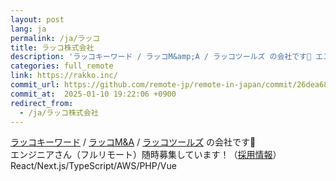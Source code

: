 ```yaml
---
layout: post
lang: ja
permalink: /ja/ラッコ
title: ラッコ株式会社
description: 'ラッコキーワード / ラッコM&amp;A / ラッコツールズ の会社です🦦 エンジニアさん（フルリモート）随時募集しています！（採用情報） React/Next.js/TypeScript/AWS/PHP/Vue'
categories: full_remote
link: https://rakko.inc/
commit_url: https://github.com/remote-jp/remote-in-japan/commit/26dea682f07eedcdf1fd0d4b0e9336dd7abb5084
commit_at:  2025-01-10 19:22:06 +0900
redirect_from:
  - /ja/ラッコ株式会社
---
```


<p><a href="https://rakkokeyword.com/">ラッコキーワード</a> / <a href="https://rakkoma.com/">ラッコM&A</a> / <a href="https://rakko.tools/">ラッコツールズ</a> の会社です🦦<br />エンジニアさん（フルリモート）随時募集しています！（<a href="https://rakko.inc/recruit/">採用情報</a>）<br />React/Next.js/TypeScript/AWS/PHP/Vue</p>
